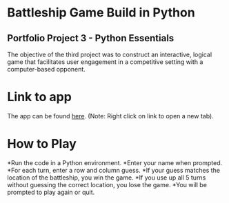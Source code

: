 # Battleship Game Build in Python

## Portfolio Project 3 - Python Essentials

The objective of the third project was to construct an interactive, logical game that facilitates user engagement in a competitive setting with a computer-based opponent.

# Link to app
The app can be found <a href="https://pp3-battleship-game.herokuapp.com/" target="_blank" rel="noopener">here</a>. (Note: Right click on link to open a new tab).

# How to Play 
*Run the code in a Python environment.
*Enter your name when prompted.
*For each turn, enter a row and column guess.
*If your guess matches the location of the battleship, you win the game.
*If you use up all 5 turns without guessing the correct location, you lose the game.
*You will be prompted to play again or quit.
